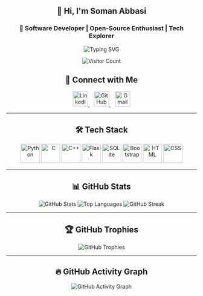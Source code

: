 <div align="center">

## 👋 Hi, I'm Soman Abbasi  
### 🎯 Software Developer | Open-Source Enthusiast | Tech Explorer  

<!-- Typing animation -->
<p align="center">
  <img src="https://readme-typing-svg.herokuapp.com?font=Fira+Code&size=22&pause=1000&color=F7F7F7&center=true&vCenter=true&width=440&lines=Software+Developer;Python+%7C+C%2B%2B+%7C+Flask+%7C+Tkinter;Web+Dev+with+Flask+%7C+Bootstrap+%7C+SQL+%7C+HTML+%7C+CSS;Passionate+about+clean+code+and+UI/UX" alt="Typing SVG" />
</p>

<!-- Profile Insights (non-clickable) -->
<p align="center">
  <img src="https://komarev.com/ghpvc/?username=SomanAbbasi&color=blueviolet&style=flat-square" alt="Visitor Count" />

</p>

<!-- Contact Links -->
## 🔗 Connect with Me
<p align="center">
  <a href="https://www.linkedin.com/in/soman-abbasi-a1820b344/" target="_blank">
    <img src="https://cdn.jsdelivr.net/gh/devicons/devicon/icons/linkedin/linkedin-original.svg" width="40" height="40" alt="LinkedIn"/>
  </a>
  &nbsp;&nbsp;
  <a href="https://github.com/SomanAbbasi" target="_blank">
    <img src="https://cdn.jsdelivr.net/gh/devicons/devicon/icons/github/github-original.svg" width="40" height="40" alt="GitHub"/>
  </a>
  &nbsp;&nbsp;
  <a href="mailto:mssabbasi306@gmail.com">
    <img src="https://upload.wikimedia.org/wikipedia/commons/4/4e/Gmail_Icon.png" width="40" height="40" alt="Gmail"/>
  </a>
</p>

---

## 🛠️ Tech Stack

<div align="center">
  
  <img src="https://cdn.jsdelivr.net/gh/devicons/devicon/icons/python/python-original.svg" width="50" height="50" alt="Python"/>
  <img src="https://cdn.jsdelivr.net/gh/devicons/devicon/icons/c/c-original.svg" width="50" height="50" alt="C"/>
  <img src="https://cdn.jsdelivr.net/gh/devicons/devicon/icons/cplusplus/cplusplus-original.svg" width="50" height="50" alt="C++"/>
  <img src="https://cdn.jsdelivr.net/gh/devicons/devicon/icons/flask/flask-original.svg" width="50" height="50" alt="Flask"/>
  <img src="https://cdn.jsdelivr.net/gh/devicons/devicon/icons/sqlite/sqlite-original.svg" width="50" height="50" alt="SQLite"/>
  <img src="https://cdn.jsdelivr.net/gh/devicons/devicon/icons/bootstrap/bootstrap-original.svg" width="50" height="50" alt="Bootstrap"/>
  <img src="https://cdn.jsdelivr.net/gh/devicons/devicon/icons/html5/html5-original.svg" width="50" height="50" alt="HTML"/>
  <img src="https://cdn.jsdelivr.net/gh/devicons/devicon/icons/css3/css3-original.svg" width="50" height="50" alt="CSS"/>
 

</div>

---

## 📊 GitHub Stats

<div align="center">

  <img src="https://github-readme-stats.vercel.app/api?username=SomanAbbasi&show_icons=true&theme=radical&hide_border=true" alt="GitHub Stats"/>
  <img src="https://github-readme-stats.vercel.app/api/top-langs/?username=SomanAbbasi&layout=compact&theme=radical&hide_border=true" alt="Top Languages"/>
  <img src="https://streak-stats.demolab.com/?user=SomanAbbasi&theme=radical&hide_border=true" alt="GitHub Streak"/>

</div>

---

## 🏆 GitHub Trophies

<div align="center">
  <img src="https://github-profile-trophy.vercel.app/?username=SomanAbbasi&theme=onedark&row=2&column=4" alt="GitHub Trophies"/>
</div>

---

## 🔥 GitHub Activity Graph

<div align="center">
  <img src="https://github-readme-activity-graph.vercel.app/graph?username=SomanAbbasi&theme=react-dark&hide_border=true&area=true" alt="GitHub Activity Graph"/>
</div>

</div>
